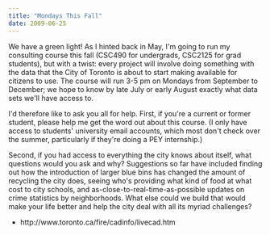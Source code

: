 ```yaml
---
title: "Mondays This Fall"
date: 2009-06-25
---
```

We have a green light!  As I hinted back in May, I'm going to run my consulting course this fall (CSC490 for undergrads, CSC2125 for grad students), but with a twist: every project will involve doing something with the data that the City of Toronto is about to start making available for citizens to use.  The course will run 3-5 pm on Mondays from September to December; we hope to know by late July or early August exactly what data sets we'll have access to.

I'd therefore like to ask you all for help.  First, if you're a current or former student, please help me get the word out about this course.  (I only have access to students' university email accounts, which most don't check over the summer, particularly if they're doing a PEY internship.)

Second, if you had access to everything the city knows about itself, what questions would you ask and why?  Suggestions so far have included finding out how the introduction of larger blue bins has changed the amount of recycling the city does, seeing who's providing what kind of food at what cost to city schools, and as-close-to-real-time-as-possible updates on crime statistics by neighborhoods. What else could we build that would make your life better and help the city deal with all its myriad challenges?
<ul>
  <li>http://www.toronto.ca/fire/cadinfo/livecad.htm</li>
</ul>

